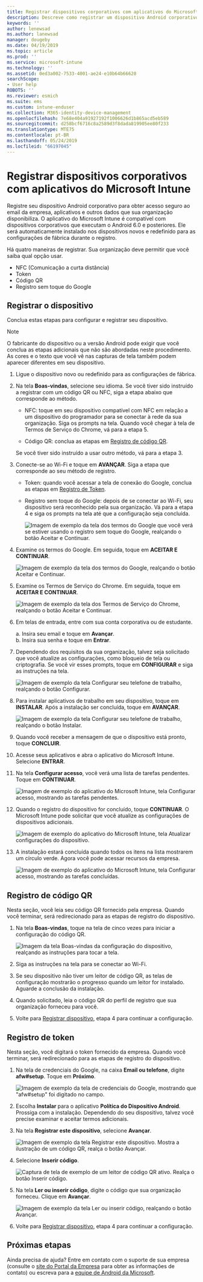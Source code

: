 ```yaml
---
title: Registrar dispositivos corporativos com aplicativos do Microsoft Intune | Microsoft Docs
description: Descreve como registrar um dispositivo Android corporativo no Intune
keywords: ''
author: lenewsad
ms.author: lanewsad
manager: dougeby
ms.date: 04/19/2019
ms.topic: article
ms.prod: ''
ms.service: microsoft-intune
ms.technology: ''
ms.assetid: 0ed3a002-7533-4001-ae24-e10b64b66620
searchScope:
- User help
ROBOTS: ''
ms.reviewer: esmich
ms.suite: ems
ms.custom: intune-enduser
ms.collection: M365-identity-device-management
ms.openlocfilehash: 7e68e404a91927192f1006626d1b865acd5eb589
ms.sourcegitcommit: d258bcf6716c8a2589d3f8dada819905ee80f233
ms.translationtype: MTE75
ms.contentlocale: pt-BR
ms.lasthandoff: 05/24/2019
ms.locfileid: "66197045"
---
```

# <a name="enroll-your-corporate-device-with-the-microsoft-intune-app"></a>Registrar dispositivos corporativos com aplicativos do Microsoft Intune

Registre seu dispositivo Android corporativo para obter acesso seguro ao email da empresa, aplicativos e outros dados que sua organização disponibiliza. O aplicativo do Microsoft Intune é compatível com dispositivos corporativos que executam o Android 6.0 e posteriores. Ele será automaticamente instalado nos dispositivos novos e redefinido para as configurações de fábrica durante o registro. 

Há quatro maneiras de registrar. Sua organização deve permitir que você saiba qual opção usar.
 
* NFC (Comunicação a curta distância)  
* Token  
* Código QR   
* Registro sem toque do Google  

## <a name="enroll-device"></a>Registrar o dispositivo 
Conclua estas etapas para configurar e registrar seu dispositivo.  

> [!NOTE]
> O fabricante do dispositivo ou a versão Android pode exigir que você conclua as etapas adicionais que não são abordadas neste procedimento. As cores e o texto que você vê nas capturas de tela também podem aparecer diferentes em seu dispositivo.  

1. Ligue o dispositivo novo ou redefinido para as configurações de fábrica.  
2. Na tela **Boas-vindas**, selecione seu idioma.   Se você tiver sido instruído a registrar com um código QR ou NFC, siga a etapa abaixo que corresponde ao método.  
     * NFC: toque em seu dispositivo compatível com NFC em relação a um dispositivo do programador para se conectar à rede da sua organização. Siga os prompts na tela. Quando você chegar à tela de Termos de Serviço do Chrome, vá para a etapa 5.  

      * Código QR: conclua as etapas em [Registro de código QR](#qr-code-enrollment).  

      Se você tiver sido instruído a usar outro método, vá para a etapa 3.    

1. Conecte-se ao Wi-Fi e toque em **AVANÇAR**. Siga a etapa que corresponde ao seu método de registro. 

    * Token: quando você acessar a tela de conexão do Google, conclua as etapas em [Registro de Token](#token-enrollment).    
    * Registro sem toque do Google: depois de se conectar ao Wi-Fi, seu dispositivo será reconhecido pela sua organização. Vá para a etapa 4 e siga os prompts na tela até que a configuração seja concluída.    
 
       ![Imagem de exemplo da tela dos termos do Google que você verá se estiver usando o registro sem toque do Google, realçando o botão Aceitar e Continuar.](./media/google-zero-touch-intune-app-01.png)   
   
4. Examine os termos do Google. Em seguida, toque em **ACEITAR E CONTINUAR**.  

      ![Imagem de exemplo da tela dos termos do Google, realçando o botão Aceitar e Continuar.](./media/fully-managed-intune-app-04.png)   

6. Examine os Termos de Serviço do Chrome. Em seguida, toque em **ACEITAR E CONTINUAR**.  

   ![Imagem de exemplo da tela dos Termos de Serviço do Chrome, realçando o botão Aceitar e Continuar.](./media/fully-managed-intune-app-06.png)   

7. Em telas de entrada, entre com sua conta corporativa ou de estudante.   

    a. Insira seu email e toque em **Avançar**.      
    b. Insira sua senha e toque em **Entrar**.  

8. Dependendo dos requisitos da sua organização, talvez seja solicitado que você atualize as configurações, como bloqueio de tela ou criptografia. Se você vir esses prompts, toque em **CONFIGURAR** e siga as instruções na tela.  

   ![Imagem de exemplo da tela Configurar seu telefone de trabalho, realçando o botão Configurar.](./media/fully-managed-intune-app-10.png)   

9. Para instalar aplicativos de trabalho em seu dispositivo, toque em **INSTALAR**. Após a instalação ser concluída, toque em **AVANÇAR**.  

   ![Imagem de exemplo da tela Configurar seu telefone de trabalho, realçando o botão Instalar.](./media/fully-managed-intune-app-11.png)   

10. Quando você receber a mensagem de que o dispositivo está pronto, toque **CONCLUIR**. 

11. Acesse seus aplicativos e abra o aplicativo do Microsoft Intune. Selecione **ENTRAR**. 

12. Na tela **Configurar acesso**, você verá uma lista de tarefas pendentes. Toque em **CONTINUAR**.  

       ![Imagem de exemplo do aplicativo do Microsoft Intune, tela Configurar acesso, mostrando as tarefas pendentes.](./media/fully-managed-intune-app-14.png)   

13. Quando o registro do dispositivo for concluído, toque **CONTINUAR**. O Microsoft Intune pode solicitar que você atualize as configurações de dispositivos adicionais.   

       ![Imagem de exemplo do aplicativo do Microsoft Intune, tela Atualizar configurações do dispositivo.](./media/fully-managed-intune-app-15-2.png)   

14. A instalação estará concluída quando todos os itens na lista mostrarem um círculo verde. Agora você pode acessar recursos da empresa.  

       ![Imagem de exemplo do aplicativo do Microsoft Intune, tela Configurar acesso, mostrando as tarefas concluídas.](./media/fully-managed-intune-app-16.png)   


## <a name="qr-code-enrollment"></a>Registro de código QR  
Nesta seção, você leia seu código QR fornecido pela empresa.  Quando você terminar, será redirecionado para as etapas de registro do dispositivo.     
  
1. Na tela **Boas-vindas**, toque na tela de cinco vezes para iniciar a configuração do código QR.  

   ![Imagem da tela Boas-vindas da configuração do dispositivo, realçando as instruções para tocar a tela.](./media/qr-code-intune-app-01.png)  

2. Siga as instruções na tela para se conectar ao Wi-Fi.  
3. Se seu dispositivo não tiver um leitor de código QR, as telas de configuração mostrarão o progresso quando um leitor for instalado. Aguarde a conclusão da instalação.  
4. Quando solicitado, leia o código QR do perfil de registro que sua organização forneceu para você.  
5. Volte para [Registrar dispositivo](#enroll-device), etapa 4 para continuar a configuração.  

## <a name="token-enrollment"></a>Registro de token  
Nesta seção, você digitará o token fornecido da empresa. Quando você terminar, será redirecionado para as etapas de registro do dispositivo.  

1. Na tela de credenciais do Google, na caixa **Email ou telefone**, digite **afw#setup**. Toque em **Próximo**. 

   ![Imagem de exemplo da tela de credenciais do Google, mostrando que "afw#setup" foi digitado no campo.](./media/token-intune-app-01.png)   

2. Escolha **Instalar** para o aplicativo **Política do Dispositivo Android**. Prossiga com a instalação. Dependendo do seu dispositivo, talvez você precise examinar e aceitar termos adicionais.    

3. Na tela **Registrar este dispositivo**, selecione **Avançar**.  

   ![Imagem de exemplo da tela Registrar este dispositivo. Mostra a ilustração de um código QR, realça o botão Avançar.](./media/token-intune-app-02.png)  

4. Selecione **Inserir código**.

   ![Captura de tela de exemplo de um leitor de código QR ativo. Realça o botão Inserir código.](./media/token-intune-app-03.png)  

5. Na tela **Ler ou inserir código**, digite o código que sua organização forneceu.  Clique em **Avançar**.  

   ![Imagem de exemplo da tela Ler ou inserir código, realçando o botão Avançar.](./media/token-intune-app-04.png)  

6. Volte para [Registrar dispositivo](#enroll-device), etapa 4 para continuar a configuração.  



## <a name="next-steps"></a>Próximas etapas   
Ainda precisa de ajuda? Entre em contato com o suporte de sua empresa (consulte o [site do Portal da Empresa](https://go.microsoft.com/fwlink/?linkid=2010980) para obter as informações de contato) ou escreva para a <a href="mailto:wintunedroidfbk@microsoft.com?subject=I'm having trouble with enrolling my Android device&body=Describe the issue you're experiencing here.">equipe de Android da Microsoft</a>.  
